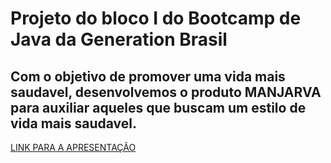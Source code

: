 # Projeto do bloco I do Bootcamp de Java da Generation Brasil


## Com o objetivo de promover uma vida mais saudavel, desenvolvemos o produto MANJARVA para auxiliar aqueles que buscam um estilo de vida mais saudavel.

[LINK PARA A APRESENTAÇÃO](https://www.canva.com/design/DAEtIDNLTl8/pdo0KYlqF9oPbYWZ-jQiGA/view?utm_content=DAEtIDNLTl8&utm_campaign=designshare&utm_medium=link&utm_source=sharebutton)
